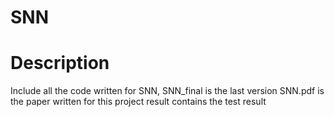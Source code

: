 # SNN

 
Description
===========
Include all the code written for SNN, SNN_final is the last version
SNN.pdf is the paper written for this project
result contains the test result
